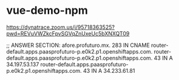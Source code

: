 # vue-demo-npm
	
https://dynatrace.zoom.us/j/95718363525?pwd=REVuVWZkcFpvSGVqZnUxeUc5bXNXQT09

;; ANSWER SECTION:
afore.profuturo.mx.	283	IN	CNAME	router-default.apps.paasprofuturo-p.e0k2.p1.openshiftapps.com.
router-default.apps.paasprofuturo-p.e0k2.p1.openshiftapps.com. 43 IN A 34.197.53.137
router-default.apps.paasprofuturo-p.e0k2.p1.openshiftapps.com. 43 IN A 34.233.61.81

